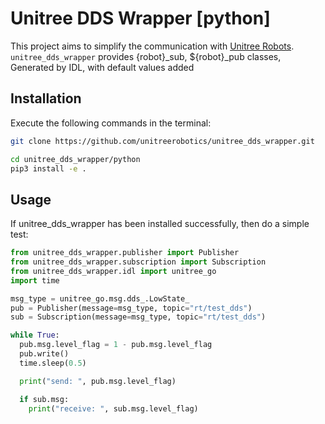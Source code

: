 # Unitree DDS Wrapper [python]

This project aims to simplify the communication with [Unitree Robots](https://github.com/unitreerobotics). `unitree_dds_wrapper` provides {robot}_sub, ${robot}_pub classes, Generated by IDL, with default values added

## Installation
Execute the following commands in the terminal:
```bash
git clone https://github.com/unitreerobotics/unitree_dds_wrapper.git

cd unitree_dds_wrapper/python
pip3 install -e . 
```
## Usage
If unitree_dds_wrapper has been installed successfully, then do a simple test:
```python
from unitree_dds_wrapper.publisher import Publisher
from unitree_dds_wrapper.subscription import Subscription
from unitree_dds_wrapper.idl import unitree_go
import time

msg_type = unitree_go.msg.dds_.LowState_
pub = Publisher(message=msg_type, topic="rt/test_dds")
sub = Subscription(message=msg_type, topic="rt/test_dds")

while True:
  pub.msg.level_flag = 1 - pub.msg.level_flag
  pub.write()
  time.sleep(0.5)

  print("send: ", pub.msg.level_flag)

  if sub.msg:
    print("receive: ", sub.msg.level_flag)
```
